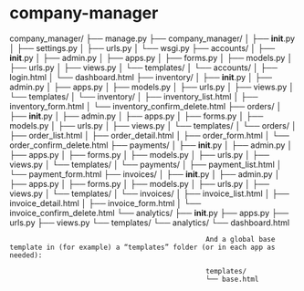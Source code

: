 # company-manager

company_manager/
├── manage.py
├── company_manager/
│   ├── __init__.py
│   ├── settings.py
│   ├── urls.py
│   └── wsgi.py
├── accounts/
│   ├── __init__.py
│   ├── admin.py
│   ├── apps.py
│   ├── forms.py
│   ├── models.py
│   ├── urls.py
│   ├── views.py
│   └── templates/
│       └── accounts/
│           ├── login.html
│           └── dashboard.html
├── inventory/
│   ├── __init__.py
│   ├── admin.py
│   ├── apps.py
│   ├── models.py
│   ├── urls.py
│   ├── views.py
│   └── templates/
│       └── inventory/
│           ├── inventory_list.html
│           ├── inventory_form.html
│           └── inventory_confirm_delete.html
├── orders/
│   ├── __init__.py
│   ├── admin.py
│   ├── apps.py
│   ├── forms.py
│   ├── models.py
│   ├── urls.py
│   ├── views.py
│   └── templates/
│       └── orders/
│           ├── order_list.html
│           ├── order_detail.html
│           ├── order_form.html
│           └── order_confirm_delete.html
├── payments/
│   ├── __init__.py
│   ├── admin.py
│   ├── apps.py
│   ├── forms.py
│   ├── models.py
│   ├── urls.py
│   ├── views.py
│   └── templates/
│       └── payments/
│           ├── payment_list.html
│           └── payment_form.html
├── invoices/
│   ├── __init__.py
│   ├── admin.py
│   ├── apps.py
│   ├── forms.py
│   ├── models.py
│   ├── urls.py
│   ├── views.py
│   └── templates/
│       └── invoices/
│           ├── invoice_list.html
│           ├── invoice_detail.html
│           ├── invoice_form.html
│           └── invoice_confirm_delete.html
└── analytics/
    ├── __init__.py
        ├── apps.py
            ├── urls.py
                ├── views.py
                    └── templates/
                            └── analytics/
                                        └── dashboard.html
                                                    
                                                    And a global base template in (for example) a “templates” folder (or in each app as needed):

                                                    templates/
                                                    └── base.html
                                                    